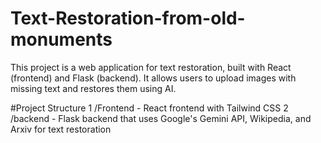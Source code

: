 # Text-Restoration-from-old-monuments
This project is a web application for text restoration, built with React (frontend) and Flask (backend). It allows users to upload images with missing text and restores them using AI.

#Project Structure
1  /Frontend - React frontend with Tailwind CSS
2  /backend - Flask backend that uses Google's Gemini API, Wikipedia, and Arxiv for text restoration
